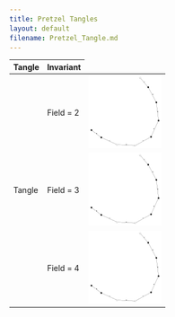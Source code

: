 ```yaml
---
title: Pretzel Tangles
layout: default
filename: Pretzel_Tangle.md
---
```


<table>
    <thead>
        <tr>
            <th>Tangle</th>
            <th>Invariant</th>
        </tr>
    </thead>
    <tbody>
        <tr>
            <td rowspan = "3">Tangle </td>
			<td> Field = 2 </td>
            <td><a href="PretzelTangles/(2,-3)_BNr0field=2.png"><img src="PretzelTangles/(2,-3)_BNr0field=2_small.png"></a></td>
        </tr>
		<tr>
			<td> Field = 3 </td>
            <td><a href="PretzelTangles/(2,-3)_BNr0field=2.png"><img src="PretzelTangles/(2,-3)_BNr0field=2_small.png"></a></td>
		</tr>
		<tr>
			<td> Field = 4 </td>
            <td><a href="PretzelTangles/(2,-3)_BNr0field=2.png"><img src="PretzelTangles/(2,-3)_BNr0field=2_small.png"></a></td>
		</tr>
    </tbody>
</table>